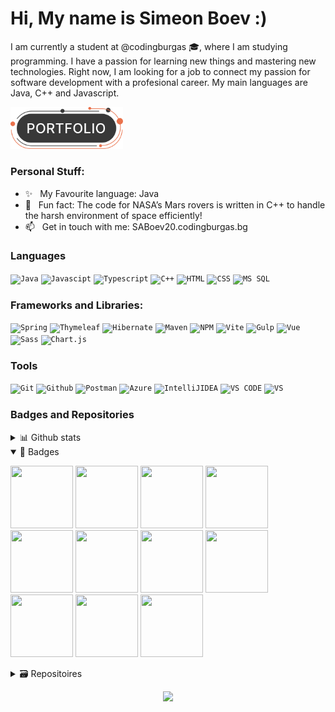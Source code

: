<h1 align = "left">Hi, My name is Simeon Boev :) </h1> 

I am currently a student at <a style = "text-decoration: none;"  href="https://github.com/codingburgas">@codingburgas</a> 🎓, where I am studying programming. I have a passion for learning new things and mastering new technologies. Right now, I am looking for a job to connect my passion for software development with a profesional career. My main languages are Java, C++ and Javascript.

[<img alt="alt_text" width="180px" src="assets/button.png" />](https://www.google.com/)

### Personal Stuff:
- ✨ &nbsp; My Favourite language: Java
- 🙂 &nbsp; Fun fact: The code for NASA’s Mars rovers is written in C++ to handle the harsh environment of space efficiently!
- 📫 &nbsp; Get in touch with me: SABoev20.codingburgas.bg

### Languages
<code><img height="27" src="https://img.shields.io/badge/java-%23ED8B00.svg?style=for-the-badge&logo=openjdk&logoColor=white" alt="Java"></code>
<code><img height="27" src="https://img.shields.io/badge/javascript-%23323330.svg?style=for-the-badge&logo=javascript&logoColor=%23F7DF1E" alt="Javascipt"></code>
<code><img height="27" src="https://img.shields.io/badge/typescript-%23007ACC.svg?style=for-the-badge&logo=typescript&logoColor=white" alt="Typescript"></code>
<code><img height="27" src="https://img.shields.io/badge/c++-%2300599C.svg?style=for-the-badge&logo=c%2B%2B&logoColor=white" alt="C++"></code>
<code><img height="27" src="https://img.shields.io/badge/html5-%23E34F26.svg?style=for-the-badge&logo=html5&logoColor=white" alt="HTML"></code>
<code><img height="27" src="https://img.shields.io/badge/css3-%231572B6.svg?style=for-the-badge&logo=css3&logoColor=white" alt="CSS"></code>
<code><img height="27" src="https://img.shields.io/badge/Microsoft%20SQL%20Server-CC2927?style=for-the-badge&logo=microsoft%20sql%20server&logoColor=white" alt="MS SQL"></code>

### Frameworks and Libraries:
<code><img height="27" src="https://img.shields.io/badge/spring-%236DB33F.svg?style=for-the-badge&logo=spring&logoColor=white" alt="Spring"></code>
<code><img height="27" src="https://img.shields.io/badge/Thymeleaf-%23005C0F.svg?style=for-the-badge&logo=Thymeleaf&logoColor=white" alt="Thymeleaf"></code>
<code><img height="27" src="https://img.shields.io/badge/Hibernate-59666C?style=for-the-badge&logo=Hibernate&logoColor=white" alt="Hibernate"></code>
<code><img height="27" src="https://img.shields.io/badge/Apache%20Maven-C71A36?style=for-the-badge&logo=Apache%20Maven&logoColor=white" alt="Maven"></code>
<code><img height="27" src="https://img.shields.io/badge/NPM-%23CB3837.svg?style=for-the-badge&logo=npm&logoColor=white" alt="NPM"></code>
<code><img height="27" src="https://img.shields.io/badge/vite-%23646CFF.svg?style=for-the-badge&logo=vite&logoColor=white" alt="Vite"></code>
<code><img height="27" src="https://img.shields.io/badge/GULP-%23CF4647.svg?style=for-the-badge&logo=gulp&logoColor=white" alt="Gulp"></code>
<code><img height="27" src="https://img.shields.io/badge/vuejs-%2335495e.svg?style=for-the-badge&logo=vuedotjs&logoColor=%234FC08D" alt="Vue"></code>
<code><img height="27" src="https://img.shields.io/badge/SASS-hotpink.svg?style=for-the-badge&logo=SASS&logoColor=white" alt="Sass"></code>
<code><img height="27" src="https://img.shields.io/badge/chart.js-F5788D.svg?style=for-the-badge&logo=chart.js&logoColor=white" alt="Chart.js"></code>


### Tools
<code><img height="27" src="https://img.shields.io/badge/git-%23F05033.svg?style=for-the-badge&logo=git&logoColor=white" alt="Git"></code>
<code><img height="27" src="https://img.shields.io/badge/github-%23121011.svg?style=for-the-badge&logo=github&logoColor=white" alt="Github"></code>
<code><img height="27" src="https://img.shields.io/badge/Postman-FF6C37?style=for-the-badge&logo=postman&logoColor=white" alt="Postman"></code>
<code><img height="27" src="https://img.shields.io/badge/azure-%230072C6.svg?style=for-the-badge&logo=microsoftazure&logoColor=white" alt="Azure"></code>
<code><img height="27" src="https://img.shields.io/badge/IntelliJIDEA-000000.svg?style=for-the-badge&logo=intellij-idea&logoColor=white" alt="IntelliJIDEA"></code>
<code><img height="27" src="https://img.shields.io/badge/Visual%20Studio%20Code-0078d7.svg?style=for-the-badge&logo=visual-studio-code&logoColor=white" alt="VS CODE"></code>
<code><img height="27" src="https://img.shields.io/badge/Visual%20Studio-5C2D91.svg?style=for-the-badge&logo=visual-studio&logoColor=white" alt="VS"></code>



### Badges and Repositories
<details>
  <summary>📊 Github stats</summary>
  <a href="https://git.io/streak-stats"><img src="https://github-readme-stats.vercel.app/api?username=zzspasov20&show_icons=true&theme=tokyonight"/></a>
  <br>
  <a href="https://git.io/streak-stats"><img src="https://github-readme-stats.vercel.app/api/top-langs/?username=zzspasov20&layout=compact&theme=tokyonight"/></a>
  
</details>
<details open>
<summary>🔰 Badges</summary>

<a href = "https://www.credly.com/badges/c012e9e0-73b3-49f6-92da-11cce37afcfa/public_url"><img src = "https://images.credly.com/size/340x340/images/86bff777-939c-42c5-9a09-44b9bf635eba/_ITS-Badges-Cloud-Comput.png" width = "100px" height = "100px"></a>
<a href = "https://www.credly.com/badges/4de67fb5-335a-42b0-86f3-c6a180ace4e5/public_url"><img src = "https://images.credly.com/size/340x340/images/267a8b92-df48-41f1-9473-a0dae752310e/ITS-Badges_Software-Development_1200px.png" width = "100px" height = "100px"></a>
<a href = "https://www.credly.com/badges/e21538fe-c43c-4586-b7bd-253de9a57f49/public_url"><img src = "https://images.credly.com/size/340x340/images/49a492cd-5f72-4c9d-aafa-06649e4853fb/MicrosoftTeams-image__5_.png" width = "100px" height = "100px"></a>
<a href = "https://www.credly.com/badges/488f41e1-05a4-40dc-8898-1539495f7de9/public_url"><img src = "https://images.credly.com/size/340x340/images/2210b6fe-0eda-415a-8aba-6c1400566728/ITS-Badges_Java_1200px.png" width = "100px" height = "100px"></a>
<a href = "https://www.credly.com/badges/96328348-1eb4-4c6f-9b14-65f504cfce4f/public_url"><img src = "https://images.credly.com/size/340x340/images/af8c6b4e-fc31-47c4-8dcb-eb7a2065dc5b/I2CS__1_.png" width = "100px" height = "100px"></a>
<a href = "https://www.credly.com/badges/2d46dcdb-fe3c-41e0-82e3-63913f4eeef0/public_url"><img src = "https://images.credly.com/size/340x340/images/b1395248-483c-48cd-b40d-7fe93837c37d/image.png" width = "100px" height = "100px"></a>
<a href = "https://www.credly.com/badges/827474e6-518c-44c3-9639-f14021d7c3ab/public_url"><img src = "https://images.credly.com/size/340x340/images/04e8034c-81f5-4f7f-ab23-e8b428c31ce9/ITE.png" width = "100px" height = "100px"></a>
<a href = "https://www.credly.com/badges/ef55531d-5452-4464-964f-242882434fe2/public_url"><img src = "https://images.credly.com/size/340x340/images/d0790dc7-5127-4262-a492-1b60030b0114/MOS_Excel.png" width = "100px" height = "100px"></a>
<a href = "https://www.credly.com/badges/63ec9df7-e135-47b7-a82a-3b701fff2a46/public_url"><img src = "https://images.credly.com/size/340x340/images/ef99b79e-fd54-4eb5-b2a4-bf17e92a4837/ITS-Badges_JavaScript_1200px.png" width = "100px" height = "100px"></a>
<a href = "https://www.credly.com/badges/8fbee751-c736-452e-8a03-44b0745f6822/public_url"><img src = "https://images.credly.com/size/340x340/images/241488f4-9110-41aa-804e-51a8f8ba430d/MTA-Introduction_to_Programming_Using_HTML_and_CSS-600x600.png" width = "100px" height = "100px"></a>
<a href = "https://www.credly.com/badges/4f422709-7876-4c9f-b702-d2d0417627b7/public_url"><img src = "https://images.credly.com/size/340x340/images/fd092703-61db-4e9f-9c7c-2211d44ca87d/MOS_Word.png" width = "100px" height = "100px"></a>
</details>

<details>
  <summary>🗃️ Repositoires</summary>
  

[![Neos](https://github-readme-stats.vercel.app/api/pin/?username=zypetkova20&repo=Neos)](https://github.com/ZYPetkova20/Neos)
[![Onsens](https://github-readme-stats.vercel.app/api/pin/?username=sysolakov20&repo=onsens)](https://github.com/SYSolakov20/onsens)
[![Historical-Geography-Project](https://github-readme-stats.vercel.app/api/pin/?username=zypetkova20&repo=Historical-Geography-Project)](https://github.com/ZYPetkova20/Historical-Geography-Project)
[![AQUA-theFishers](https://github-readme-stats.vercel.app/api/pin/?username=SMPonchev18&repo=AQUA-theFishers)](https://github.com/SMPonchev18/AQUA-theFishers)
</details>

<p align="center">
  <img src="https://capsule-render.vercel.app/api?type=waving&color=gradient&height=120&section=footer&customColorList=12" width="1200px"/>
</p>
